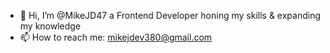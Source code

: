 - 👋 Hi, I’m @MikeJD47 a Frontend Developer honing my skills & expanding my knowledge
- 📫 How to reach me: mikejdev380@gmail.com

<!---
MikeJD47/MikeJD47 is a ✨ special ✨ repository because its `README.md` (this file) appears on your GitHub profile.
You can click the Preview link to take a look at your changes.
--->
